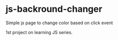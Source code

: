 # js-backround-changer
Simple js page to change color based on click event

1st project on learning JS series.
